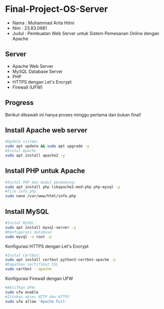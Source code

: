 # Final-Project-OS-Server
- Nama : Muhammad Arita Hilmi
- Nim : 23.83.0981
- Judul : Pembuatan Web Server untuk Sistem Pemesanan Online dengan Apache

## Server
- Apache Web Server
- MySQL Database Server
- PHP
- HTTPS dengan Let's Encrypt
- Firewall (UFW)

## Progress
Berikut dibawah ini hanya proses minggu pertama dan bukan final!

## Install Apache web server
```bash
#Update sistem:
sudo apt update && sudo apt upgrade -y
#Instal Apache
sudo apt install apache2 -y
```

## Install PHP untuk Apache
```bash
#Instal PHP dan modul pendukung:
sudo apt install php libapache2-mod-php php-mysql -y
#file info.php
sudo nano /var/www/html/info.php
```

## Install MySQL
```bash
#Instal MySQL:
sudo apt install mysql-server -y
#Konfigurasi database
sudo mysql -u root -p
```

Konfigurasi HTTPS dengan Let's Encrypt
```bash
#Instal Certbot:
sudo apt install certbot python3-certbot-apache -y
#Dapatkan sertifikat SSL
sudo certbot --apache
```

Konfigurasi Firewall dengan UFW
```bash
#Aktifkan UFW:
sudo ufw enable
#Izinkan akses HTTP dan HTTPS
sudo ufw allow 'Apache Full'
```

